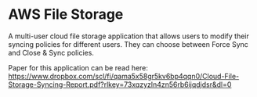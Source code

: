 # AWS File Storage
A multi-user cloud file storage application that allows users to modify their syncing policies for different users. They can choose between Force Sync and Close & Sync policies.

Paper for this application can be read here: https://www.dropbox.com/scl/fi/qama5x58gr5kv6bp4qqn0/Cloud-File-Storage-Syncing-Report.pdf?rlkey=73xqzyzln4zn56rb6ijqdjdsr&dl=0 
